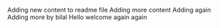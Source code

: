 Adding new content to readme file 
Adding more content
Adding again
Adding more by bilal
Hello welcome again
again